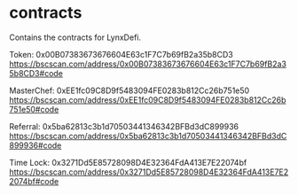 # contracts
Contains the contracts for LynxDefi.

Token: 0x00B07383673676604E63c1F7C7b69fB2a35b8CD3 
https://bscscan.com/address/0x00B07383673676604E63c1F7C7b69fB2a35b8CD3#code

MasterChef: 0xEE1fc09C8D9f5483094FE0283b812Cc26b751e50
https://bscscan.com/address/0xEE1fc09C8D9f5483094FE0283b812Cc26b751e50#code

Referral: 0x5ba62813c3b1d70503441346342BFBd3dC899936
https://bscscan.com/address/0x5ba62813c3b1d70503441346342BFBd3dC899936#code

Time Lock: 0x3271Dd5E85728098D4E32364FdA413E7E22074bf
https://bscscan.com/address/0x3271Dd5E85728098D4E32364FdA413E7E22074bf#code
